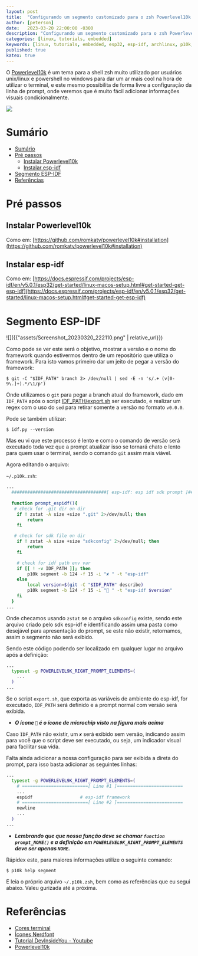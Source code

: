 ```yaml
---
layout: post
title:  "Configurando um segmento customizado para o zsh Powerlevel10k para o sdk ESP-IDF"
author: [peterson]
date:   2023-03-20 22:00:00 -0300
description: "Configurando um segmento customizado para o zsh Powerlevel10k para o sdk ESP-IDF"
categories: [linux, tutorials, embedded]
keywords: [linux, tutorials, embedded, esp32, esp-idf, archlinux, p10k, powerlevel10k, zsh]
published: true
katex: true
---
```


O [Powerlevel10k](https://github.com/romkatv/powerlevel10k) é um tema para a shell zsh muito utilizado por usuários unix/linux e powershell no windows para dar um ar mais cool na hora de utilizar o terminal, e este mesmo possibilita de forma livre a configuração da linha de prompt, onde veremos que é muito fácil adicionar informações visuais condicionalmente.

![](https://raw.githubusercontent.com/romkatv/powerlevel10k-media/master/prompt-styles-high-contrast.png)

# Sumário
- [Sumário](#sumário)
- [Pré passos](#pré-passos)
  - [Instalar Powerlevel10k](#instalar-powerlevel10k)
  - [Instalar esp-idf](#instalar-esp-idf)
- [Segmento ESP-IDF](#segmento-esp-idf)
- [Referências](#referências)

# Pré passos

## Instalar Powerlevel10k

Como em: [https://github.com/romkatv/powerlevel10k#installation](https://github.com/romkatv/powerlevel10k#installation)

## Instalar esp-idf

Como em: [https://docs.espressif.com/projects/esp-idf/en/v5.0.1/esp32/get-started/linux-macos-setup.html#get-started-get-esp-idf](https://docs.espressif.com/projects/esp-idf/en/v5.0.1/esp32/get-started/linux-macos-setup.html#get-started-get-esp-idf)

# Segmento ESP-IDF

![]({{"assets/Screenshot_20230320_222110.png" | relative_url}})

Como pode se ver este será o objetivo, mostrar a versão e o nome do framework quando estivermos dentro de um repositório que utiliza o framework. Para isto vamos primeiro dar um jeito de pegar a versão do framework:

```console
$ git -C "$IDF_PATH" branch 2> /dev/null | sed -E -n 's/.+ (v[0-9\.]+).*/\1/p')
```

Onde utilizamos o `git` para pegar a branch atual do framework, dado em `IDF_PATH` após o script [IDF_PATH/export.sh](https://github.com/espressif/esp-idf/blob/master/export.sh) ser executado, e realizar um regex com o uso do `sed` para retirar somente a versão no formato `v0.0.0`.

Pode se também utilizar:

```console
$ idf.py --version
```

Mas eu vi que este processo é lento e como o comando de versão será executado toda vez que a prompt atualizar isso se tornará chato e lento para quem usar o terminal, sendo o comando `git` assim mais viável.

Agora editando o arquivo:

`~/.p10k.zsh`:
```bash
...
  ####################################[ esp-idf: esp idf sdk prompt ]####################################
  
  function prompt_espidf(){
   # check for .git dir on dir
    if ! zstat -A size +size ".git" 2>/dev/null; then
        return
    fi

   # check for sdk file on dir
    if ! zstat -A size +size "sdkconfig" 2>/dev/null; then
        return
    fi

    # check for idf path env var
    if [[ ! -v IDF_PATH ]]; then
        p10k segment -b 124 -f 15 -i "✘ " -t "esp-idf"
    else
        local version=$(git -C "$IDF_PATH" describe)
        p10k segment -b 124 -f 15 -i " " -t "esp-idf $version"
    fi
  }
...
```
Onde checamos usando `zstat` se o arquivo `sdkconfig` existe, sendo este arquivo criado pelo sdk esp-idf e identificando assim uma pasta como desejável para apresentação do prompt, se este não existir, retornamos, assim o segmento não será exibido.

Sendo este código podendo ser localizado em qualquer lugar no arquivo após a definição:

```bash
...
  typeset -g POWERLEVEL9K_RIGHT_PROMPT_ELEMENTS=(
	...
  )
...
```

Se o script `export.sh`, que exporta as variáveis de ambiente do esp-idf, for executado, `IDF_PATH` será definido e a prompt normal com versão será exibida.

* ***O ícone `` é o ícone de microchip visto na figura mais acima***

Caso `IDF_PATH` não existir, um `✘` será exibido sem versão, indicando assim para você que o script deve ser executado, ou seja, um indicador visual para facilitar sua vida.

Falta ainda adicionar a nossa configuração para ser exibida a direta do prompt, para isso basta adicionar as seguintes linhas:

```bash
...
  typeset -g POWERLEVEL9K_RIGHT_PROMPT_ELEMENTS=(
    # =========================[ Line #1 ]=========================
	...
    espidf                  # esp-idf framework
	# =========================[ Line #2 ]=========================
    newline
	...
  )
...
```

* ***Lembrando que que nossa função deve se chamar `function prompt_NOME()` e a definição em `POWERLEVEL9K_RIGHT_PROMPT_ELEMENTS` deve ser apenas `NOME`.***

Rápidex este, para maiores informações utilize o seguinte comando:

```console
$ p10k help segment
```

E leia o próprio arquivo `~/.p10k.zsh`, bem como as referências que eu segui abaixo. Valeu gurizada até a próxima.

# Referências

* [Cores terminal](https://www.ditig.com/256-colors-cheat-sheet)
* [Ícones Nerdfont](https://www.nerdfonts.com/cheat-sheet)
* [Tutorial DevInsideYou - Youtube](https://www.youtube.com/watch?v=2i7y41sz_8Y)
* [Powerlevel10k](https://github.com/romkatv/powerlevel10k)
